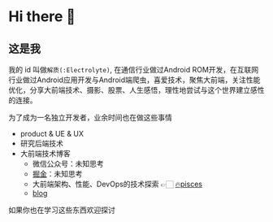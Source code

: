 # Hi there 👋

## 这是我

我的 id 叫做`解质(:Electrolyte)`, 在通信行业做过Android ROM开发，在互联网行业做过Android应用开发与Android端爬虫，喜爱技术，聚焦大前端，关注性能优化，分享大前端技术、摄影、股票、人生感悟，理性地尝试与这个世界建立感性的连接。

为了成为一名独立开发者，业余时间也在做这些事情
- product & UE & UX
- 研究后端技术
- 大前端技术博客
  - 微信公众号：未知思考
  - [掘金](https://juejin.cn/user/641770520320232/posts)：未知思考
  - 大前端架构、性能、DevOps的技术探索 👉🏻 [🔥pisces](https://big-frontend.github.io/pisces/)
  - [blog](https://electrolyteJ.github.io/blog)

如果你也在学习这些东西欢迎探讨

<!-- (plolyglot:dart/javascript/python/java/kotlin/cpp) -->
<!-- ![qrcode_for_gh_7ee5cf10b1bf_258](https://user-images.githubusercontent.com/13391139/196044770-c8e2a2f2-0be5-4571-b4d9-9faba5033503.jpeg) -->

